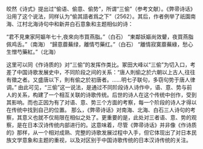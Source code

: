 皎然《诗式》提出过“偷语、偷意、偷势”，所谓“三偷”（参考文献）。《弊帚诗话》沿用了这个说法，同样认为“偷其語者爲之下”（2562）。其后，作者例举了祇園南海、江村北海诗句中和新井白石意象和主题相似的诗：

“君不見東家阿嫗年七十,夜來向市買燕脂。”（白石）
“東鄰妖嫗尚效顰，夜買燕脂佩鸡舌。”（南海）
“歸意蘼蕪绿，離情芍藥红。”（白石）
“離情寂寞蘼蕪綠，愁心生憎芍藥紅。”（北海）

这里可以同《作诗质的》对“三偷”的发挥作类比。冢田大峰以“三偷”为切入口，考差了中国诗歌发展史中，不同阶段之间的关系：“唐人則偷之於六朝以上古人,往往有徵之者。又盛唐以下，則有偷之於初唐者。……明七子联句，多窃句势于唐人律调。”
由此可见，“三偷”这一说法，是通过不同阶段诗人诗作中，语、意、势与前人的关系，构建了一个相互关联的诗歌传统。后世的诗人在这个传统中创作，受到其影响。而也正因为有了对语、意、势三个方面的考察，每一个阶段的诗人才得以在传统中找到自己的位置。
那么，《弊帚诗话》对南海、北海、白石三人诗句的考察，其意义也就不仅局限在相似之处了。更重要的是，此处对三者语、意、势的观察，是在日本汉诗传统内部进行的。这意味着，尽管《弊帚诗话》并非像《作诗质的》那样，从一个相对成熟、完整的诗歌发展过程中入手，但它体现出了对日本民族文学意象和主题的重视，以及对区别于中国诗歌传统的日本汉诗传统的关注。